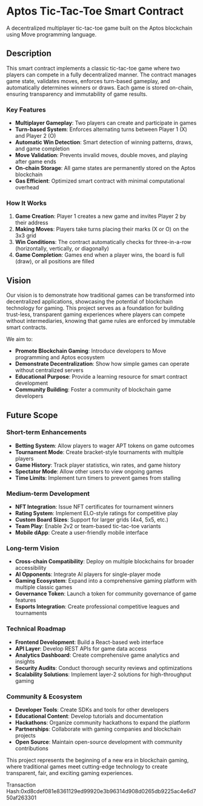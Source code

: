 # Aptos Tic-Tac-Toe Smart Contract

A decentralized multiplayer tic-tac-toe game built on the Aptos blockchain using Move programming language.

## Description

This smart contract implements a classic tic-tac-toe game where two players can compete in a fully decentralized manner. The contract manages game state, validates moves, enforces turn-based gameplay, and automatically determines winners or draws. Each game is stored on-chain, ensuring transparency and immutability of game results.

### Key Features
- **Multiplayer Gameplay**: Two players can create and participate in games
- **Turn-based System**: Enforces alternating turns between Player 1 (X) and Player 2 (O)
- **Automatic Win Detection**: Smart detection of winning patterns, draws, and game completion
- **Move Validation**: Prevents invalid moves, double moves, and playing after game ends
- **On-chain Storage**: All game states are permanently stored on the Aptos blockchain
- **Gas Efficient**: Optimized smart contract with minimal computational overhead

### How It Works
1. **Game Creation**: Player 1 creates a new game and invites Player 2 by their address
2. **Making Moves**: Players take turns placing their marks (X or O) on the 3x3 grid
3. **Win Conditions**: The contract automatically checks for three-in-a-row (horizontally, vertically, or diagonally)
4. **Game Completion**: Games end when a player wins, the board is full (draw), or all positions are filled

## Vision

Our vision is to demonstrate how traditional games can be transformed into decentralized applications, showcasing the potential of blockchain technology for gaming. This project serves as a foundation for building trust-less, transparent gaming experiences where players can compete without intermediaries, knowing that game rules are enforced by immutable smart contracts.

We aim to:
- **Promote Blockchain Gaming**: Introduce developers to Move programming and Aptos ecosystem
- **Demonstrate Decentralization**: Show how simple games can operate without centralized servers
- **Educational Purpose**: Provide a learning resource for smart contract development
- **Community Building**: Foster a community of blockchain game developers

## Future Scope

### Short-term Enhancements
- **Betting System**: Allow players to wager APT tokens on game outcomes
- **Tournament Mode**: Create bracket-style tournaments with multiple players
- **Game History**: Track player statistics, win rates, and game history
- **Spectator Mode**: Allow other users to view ongoing games
- **Time Limits**: Implement turn timers to prevent games from stalling

### Medium-term Development
- **NFT Integration**: Issue NFT certificates for tournament winners
- **Rating System**: Implement ELO-style ratings for competitive play
- **Custom Board Sizes**: Support for larger grids (4x4, 5x5, etc.)
- **Team Play**: Enable 2v2 or team-based tic-tac-toe variants
- **Mobile dApp**: Create a user-friendly mobile interface

### Long-term Vision
- **Cross-chain Compatibility**: Deploy on multiple blockchains for broader accessibility
- **AI Opponents**: Integrate AI players for single-player mode
- **Gaming Ecosystem**: Expand into a comprehensive gaming platform with multiple classic games
- **Governance Token**: Launch a token for community governance of game features
- **Esports Integration**: Create professional competitive leagues and tournaments

### Technical Roadmap
- **Frontend Development**: Build a React-based web interface
- **API Layer**: Develop REST APIs for game data access
- **Analytics Dashboard**: Create comprehensive game analytics and insights
- **Security Audits**: Conduct thorough security reviews and optimizations
- **Scalability Solutions**: Implement layer-2 solutions for high-throughput gaming

### Community & Ecosystem
- **Developer Tools**: Create SDKs and tools for other developers
- **Educational Content**: Develop tutorials and documentation
- **Hackathons**: Organize community hackathons to expand the platform
- **Partnerships**: Collaborate with gaming companies and blockchain projects
- **Open Source**: Maintain open-source development with community contributions

This project represents the beginning of a new era in blockchain gaming, where traditional games meet cutting-edge technology to create transparent, fair, and exciting gaming experiences.

Transaction Hash:0xd8cdef081e8361129ed99920e3b96314d908d0265db9225ac4e6d750af263301
